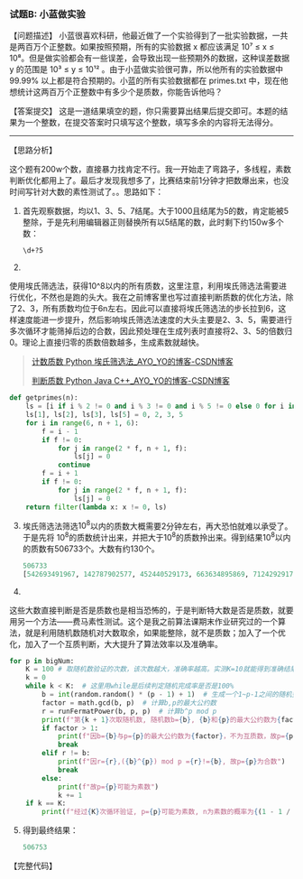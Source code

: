 ### 试题B: 小蓝做实验

【问题描述】
小蓝很喜欢科研，他最近做了一个实验得到了一批实验数据，一共是两百万个正整数。如果按照预期，所有的实验数据 x 都应该满足 10⁷ ≤ x ≤ 10⁸。但是做实验都会有一些误差，会导致出现一些预期外的数据，这种误差数据 y 的范围是 10³
≤ y ≤ 10¹² 。由于小蓝做实验很可靠，所以他所有的实验数据中 99.99% 以上都是符合预期的。小蓝的所有实验数据都在 primes.txt 中，现在他想统计这两百万个正整数中有多少个是质数，你能告诉他吗？

【答案提交】
这是一道结果填空的题，你只需要算出结果后提交即可。本题的结果为一个整数，在提交答案时只填写这个整数，填写多余的内容将无法得分。

---

【思路分析】

这个题有200w个数，直接暴力找肯定不行。我一开始走了弯路子，多线程，素数判断优化都用上了。最后才发现我想多了，比赛结束前1分钟才把数爆出来，也没时间写针对大数的素性测试了。。思路如下：

1. 首先观察数据，均以1、3、5、7结尾。大于1000且结尾为5的数，肯定能被5整除，于是先利用编辑器正则替换所有以5结尾的数，此时剩下约150w多个数：

   ```regex
   \d+?5
   
   ```

2.
使用埃氏筛选法，获得10^8以内的所有质数，这里注意，利用埃氏筛选法需要进行优化，不然也是跑的头大。我在之前博客里也写过直接判断质数的优化方法，除了2、3，所有质数均位于6n左右。因此可以直接将埃氏筛选法的步长拉到6，这样速度能进一步提升，然后影响埃氏筛选法速度的大头主要是2、3、5，需要进行多次循环才能筛掉后边的合数，因此预处理在生成列表时直接将2、3、5的倍数归0。理论上直接归零的质数倍数越多，生成素数就越快。

> [计数质数 Python 埃氏筛选法_AYO_YO的博客-CSDN博客](https://blog.csdn.net/weixin_44289959/article/details/117461733)
>
> [判断质数 Python Java C++_AYO_YO的博客-CSDN博客](https://blog.csdn.net/weixin_44289959/article/details/111240159)

```python
def getprimes(n):
    ls = [i if i % 2 != 0 and i % 3 != 0 and i % 5 != 0 else 0 for i in range(n + 1)]
    ls[1], ls[2], ls[3], ls[5] = 0, 2, 3, 5
    for i in range(6, n + 1, 6):
        f = i - 1
        if f != 0:
            for j in range(2 * f, n + 1, f):
                ls[j] = 0
            continue
        f = i + 1
        if f != 0:
            for j in range(2 * f, n + 1, f):
                ls[j] = 0
    return filter(lambda x: x != 0, ls)
```

3. 埃氏筛选法筛选$10^8$以内的质数大概需要2分钟左右，再大恐怕就难以承受了。于是先将 $10^8$的质数统计出来，并把大于$10^8$的质数拎出来。得到结果$10^8$以内的质数有506733个。大数有约130个。

   ```python
   506733
   [542693491967, 142787902577, 452440529173, 663634895869, 71242929179, 999870483413, 441673697183, 895134836909, 59008094959, 812048153483, 153230177243, 5986461211, 825268545161, 85386152959, 305669636917, 176618331487, 627185459239, 517233054923, 347714268719, 75380450897, 652349118967, 746710276723, 887316078643, 55623754253, 726602124691, 63723051253, 11944000489, 14326008041, 995344474081, 127374806651, 101228446879, 782792370337, 7616731547, 672817895497, 309261587441, 993510068537, 898280626321, 691250724803, 436362423451, 135244424501, 873959450791, 404517752423, 803431472291, 890481756773, 299729772337, 993254812121, 939705423281, 928689411767, 950796808643, 925182899009, 867933942403, 177084914339, 374154056921, 195931411013, 636268614181, 845966263637, 669349089677, 279219681547, 116772294307, 458677064359, 414099720659, 553029935971, 225122592047, 523383194647, 291752440213, 29190046721, 756126896941, 400963923179, 807339716593, 666619632839, 792597812483, 157223341237, 515677221383, 869902952023, 277744493561, 279840195947, 12066121523, 659914745389, 796743912131, 973038777059, 856703807231, 66169702601, 987064845247, 916671221021, 884623305749, 504935549881, 232438712231, 701919604183, 542037833447, 521942095081, 726449610001, 840499018589, 492469281101, 757165962919, 437417377471, 903288533789, 254110134101, 265121359891, 776841707227, 854559132599, 325401328397, 675731682791, 730947154187, 280786162939, 670729451441, 48996391291, 286681507897, 847973529401, 166381727761, 568868879153, 56085663143, 417414542761, 666771906149, 857635614683, 188918440631, 490214446741, 82741563491, 411523187461, 304024439243, 912661149107, 556591023551, 934801057481, 828742723319, 814141769183, 528476615281, 560425065263, 224638484077, 610321268093, 655599334577, 624348698849]
   ```

4.
这些大数直接判断是否是质数也是相当恐怖的，于是判断特大数是否是质数，就要用另一个方法——费马素性测试。这个是我之前算法课期末作业研究过的一个算法，就是利用随机数随机对大数取余，如果能整除，就不是质数；加入了一个优化，加入了一个互质判断，大大提升了算法效率以及准确率。

```python
for p in bigNum:
    K = 100 # 取随机数验证的次数，该次数越大，准确率越高。实测K=10就能得到准确结果了
    k = 0
    while k < K:  # 这里用while是后续判定随机完成率是否是100%
        b = int(random.random() * (p - 1) + 1)  # 生成一个1~p-1之间的随机整数
        factor = math.gcd(b, p)  # 计算b,p的最大公约数
        r = runFermatPower(b, p, p)  # 计算b^p mod p
        print(f"第{k + 1}次取随机数, 随机数b={b}, {b}和{p}的最大公约数为{factor}, r=({b}^{p})mod p={r}", end=', ')
        if factor > 1:
            print(f"因b={b}与p={p}的最大公约数为{factor}，不为互质数，故p={p}为合数")
            break
        elif r != b:
            print(f"因r={r},({b}^{p}) mod p ={r}!={b}, 故p={p}为合数")
            break
        else:
            print(f"故p={p}可能为素数")
            k += 1
    if k == K:
        print(f"经过{K}次循环验证, p={p}可能为素数, n为素数的概率为{(1 - 1 / (2 ** k)) * 100}%")
```

5. 得到最终结果：

   ```python
   506753
   ```

【完整代码】
